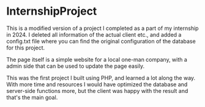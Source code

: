 # InternshipProject
 
This is a modified version of a project I completed as a part of my internship in 2024.
I deleted all information of the actual client etc., and added a config.txt file where you can find the original configuration of the database for this project.

The page itself is a simple website for a local one-man company, with a admin side that can be used to update the page easily.

This was the first project I built using PHP, and learned a lot along the way. With more time and resources I would have optimized the database and server-side functions more, but the client was happy with the result and that's the main goal.